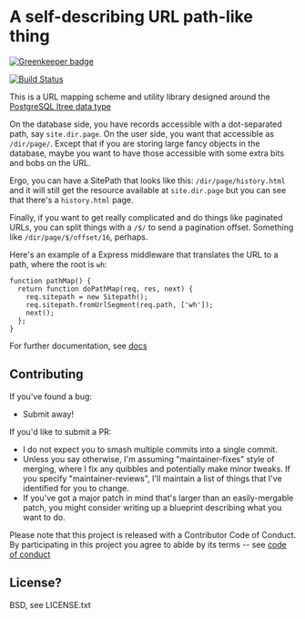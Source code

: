 # A self-describing URL path-like thing

[![Greenkeeper badge](https://badges.greenkeeper.io/rm3web/sitepath.svg)](https://greenkeeper.io/)

[![Build Status](https://travis-ci.org/rm3web/sitepath.svg?branch=master)](https://travis-ci.org/rm3web/sitepath)

This is a URL mapping scheme and utility library designed around the [PostgreSQL ltree data type](http://www.postgresql.org/docs/current/static/ltree.html)

On the database side, you have records accessible with a dot-separated path, say
`site.dir.page`.  On the user side, you want that accessible as `/dir/page/`.  Except that if you are storing large fancy objects in the database, maybe you want to have those accessible with some extra bits and bobs on the URL.

Ergo, you can have a SitePath that looks like this: `/dir/page/history.html` and it will still get the resource available at `site.dir.page` but you can see that there's a `history.html` page.

Finally, if you want to get really complicated and do things like paginated URLs, you can split things with a `/$/` to send a pagination offset.  Something like `/dir/page/$/offset/16`, perhaps.

Here's an example of a Express middleware that translates the URL to a path, where the root is `wh`:

```
function pathMap() {
  return function doPathMap(req, res, next) {
    req.sitepath = new Sitepath();
    req.sitepath.fromUrlSegment(req.path, ['wh']);
    next();
  };
}
```

For further documentation, see [docs](docs.md)

## Contributing

If you've found a bug:
 * Submit away!

If you'd like to submit a PR:
 * I do not expect you to smash multiple commits into a single commit.
 * Unless you say otherwise, I'm assuming "maintainer-fixes" style of merging, where I fix any quibbles and potentially make minor tweaks.  If you specify "maintainer-reviews", I'll maintain a list of things that I've identified for you to change.
 * If you've got a major patch in mind that's larger than an easily-mergable patch, you might consider writing up a blueprint describing what you want to do.

Please note that this project is released with a Contributor Code of Conduct. By participating in this project you agree to abide by its terms -- see [code of conduct](CODE_OF_CONDUCT.md)

## License?

BSD, see LICENSE.txt